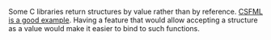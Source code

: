 Some C libraries return structures by value rather than by reference. [CSFML is a good example](https://github.com/LaurentGomila/CSFML/blob/master/include/SFML/Window/VideoMode.h). Having a feature that would allow accepting a structure as a value would make it easier to bind to such functions.